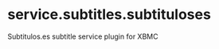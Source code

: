 service.subtitles.subtituloses
==============================
Subtitulos.es subtitle service plugin for XBMC
